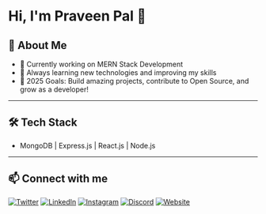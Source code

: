 # Hi, I'm Praveen Pal 👋

## 🚀 About Me
- 🌱 Currently working on MERN Stack Development
- 🧠 Always learning new technologies and improving my skills
- 🎯 2025 Goals: Build amazing projects, contribute to Open Source, and grow as a developer!

---
## 🛠️ Tech Stack
- MongoDB | Express.js | React.js | Node.js

---

## 📫 Connect with me
[![Twitter](https://img.shields.io/badge/X-1DA1F2?style=for-the-badge&logo=twitter&logoColor=white)](https://x.com/PalPraveen011)
[![LinkedIn](https://img.shields.io/badge/LinkedIn-0A66C2?style=for-the-badge&logo=linkedin&logoColor=white)](https://www.linkedin.com/in/praveen011/)
[![Instagram](https://img.shields.io/badge/Instagram-E4405F?style=for-the-badge&logo=instagram&logoColor=white)](https://www.instagram.com/praveenpal011)
[![Discord](https://img.shields.io/badge/Discord-5865F2?style=for-the-badge&logo=discord&logoColor=white)](https://discord.com/users/1224366209647116471)
[![Website](https://img.shields.io/badge/Blog-222222?style=for-the-badge&logo=wordpress&logoColor=white)](https://dpwebfire.com/)

